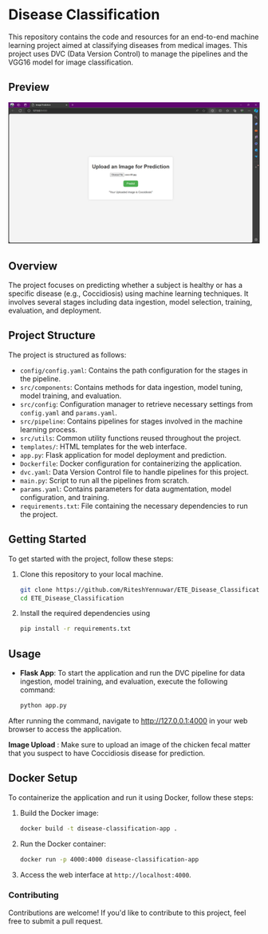 # Disease Classification

This repository contains the code and resources for an end-to-end machine learning project aimed at classifying diseases from medical images. This project uses DVC (Data Version Control) to manage the pipelines and the VGG16 model for image classification.

## Preview
<img src="static/images/preview.png" alt="app preview">

## Overview

The project focuses on predicting whether a subject is healthy or has a specific disease (e.g., Coccidiosis) using machine learning techniques. It involves several stages including data ingestion, model selection, training, evaluation, and deployment.

## Project Structure

The project is structured as follows:

- `config/config.yaml`: Contains the path configuration for the stages in the pipeline.
- `src/components`: Contains methods for data ingestion, model tuning, model training, and evaluation.
- `src/config`: Configuration manager to retrieve necessary settings from `config.yaml` and `params.yaml`.
- `src/pipeline`: Contains pipelines for stages involved in the machine learning process.
- `src/utils`: Common utility functions reused throughout the project.
- `templates/`: HTML templates for the web interface.
- `app.py`: Flask application for model deployment and prediction.
- `Dockerfile`: Docker configuration for containerizing the application.
- `dvc.yaml`: Data Version Control file to handle pipelines for this project.
- `main.py`: Script to run all the pipelines from scratch.
- `params.yaml`: Contains parameters for data augmentation, model configuration, and training.
- `requirements.txt`: File containing the necessary dependencies to run the project.


## Getting Started

To get started with the project, follow these steps:

1. Clone this repository to your local machine.
    ```bash
    git clone https://github.com/RiteshYennuwar/ETE_Disease_Classification.git
    cd ETE_Disease_Classification
2. Install the required dependencies using 
    ```bash
    pip install -r requirements.txt

## Usage

- **Flask App**:  To start the application and run the DVC pipeline for data ingestion, model training, and evaluation, execute the following command:
    ```bash
    python app.py

After running the command, navigate to http://127.0.0.1:4000 in your web browser to access the application.

**Image Upload** : Make sure to upload an image of the chicken fecal matter that you suspect to have Coccidiosis disease for prediction.

## Docker Setup

To containerize the application and run it using Docker, follow these steps:

1. Build the Docker image:
    ```sh
    docker build -t disease-classification-app .
    ```
2. Run the Docker container:
    ```sh
    docker run -p 4000:4000 disease-classification-app
    ```
3. Access the web interface at `http://localhost:4000`.

### Contributing

Contributions are welcome! If you'd like to contribute to this project, feel free to submit a pull request.